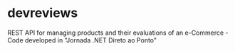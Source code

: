 # devreviews
REST API for managing products and their evaluations of an e-Commerce - Code developed in "Jornada .NET Direto ao Ponto"
